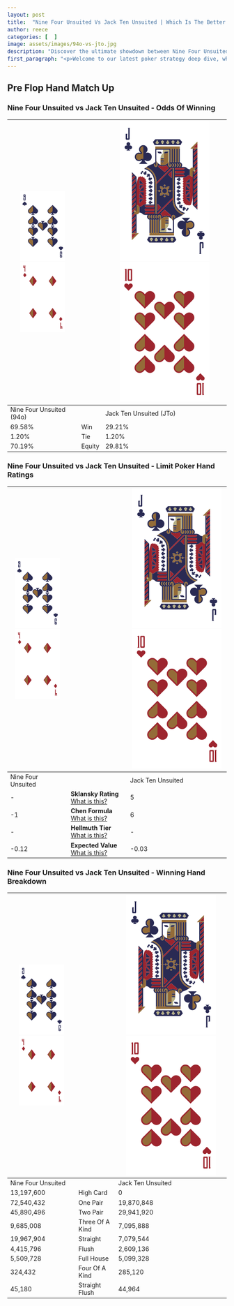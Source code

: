 ```yaml
---
layout: post
title:  "Nine Four Unsuited Vs Jack Ten Unsuited | Which Is The Better Hand In Poker? A Complete Guide"
author: reece
categories: [  ]
image: assets/images/94o-vs-jto.jpg
description: "Discover the ultimate showdown between Nine Four Unsuited and Jack Ten Unsuited in poker! Uncover the odds, strategies, and scenarios where one hand triumphs over the other. Get ready to up your poker game with this thrilling analysis."
first_paragraph: "<p>Welcome to our latest poker strategy deep dive, where we're pitting two distinct hands against each other in a high-stakes showdown: Nine Four Unsuited vs Jack Ten Unsuited.</p><p>In the dynamic world of poker, every decision counts, and knowing which hand holds the upper hand is key to your success at the table.</p><p>In this article, we'll dissect these two hands, explore the scenarios where one dominates the other, and equip you with the knowledge to make strategic choices that can tip the odds in your favor.</p><p>Get ready to unravel the intriguing dynamics of these poker hands and elevate your game to new heights.</p>"
---
```




[comment]: # (sp0)

## Pre Flop Hand Match Up

<div class="table hand-ratings" markdown="1"> 



### Nine Four Unsuited vs Jack Ten Unsuited - Odds Of Winning


    
| ![image info](assets/images/hand1/9.png) ![image info](assets/images/hand1/4o.png) |  | ![image info](assets/images/hand2/J.png) ![image info](assets/images/hand2/To.png) |
| -------- | -------- | -------- |
| Nine Four Unsuited (94o) |  | Jack Ten Unsuited (JTo) |
| 69.58% | Win | 29.21% |
| 1.20% | Tie | 1.20% |
| 70.19% | Equity | 29.81% |




[comment]: # (sp1)



### Nine Four Unsuited vs Jack Ten Unsuited - Limit Poker Hand Ratings


    
| ![image info](assets/images/hand1/9.png) ![image info](assets/images/hand1/4o.png) |  | ![image info](assets/images/hand2/J.png) ![image info](assets/images/hand2/To.png) |
| -------- | -------- | -------- |
| Nine Four Unsuited |  | Jack Ten Unsuited |
| - | **Sklansky Rating** [What is this?](/sklansky-rating-explained) | 5 |
| -1 | **Chen Formula** [What is this?](/chen-formula-explained) | 6 |
| - | **Hellmuth Tier** [What is this?](/Hellmuth-tier-explained) | - |
| -0.12 | **Expected Value** [What is this?](/expected-value-explained) | -0.03 |




[comment]: # (sp2)



### Nine Four Unsuited vs Jack Ten Unsuited - Winning Hand Breakdown


    
| ![image info](assets/images/hand1/9.png) ![image info](assets/images/hand1/4o.png) |  | ![image info](assets/images/hand2/J.png) ![image info](assets/images/hand2/To.png) |
| -------- | -------- | -------- |
| Nine Four Unsuited |  | Jack Ten Unsuited |
| 13,197,600 | High Card | 0 |
| 72,540,432 | One Pair | 19,870,848 |
| 45,890,496 | Two Pair | 29,941,920 |
| 9,685,008 | Three Of A Kind | 7,095,888 |
| 19,967,904 | Straight | 7,079,544 |
| 4,415,796 | Flush | 2,609,136 |
| 5,509,728 | Full House | 5,099,328 |
| 324,432 | Four Of A Kind | 285,120 |
| 45,180 | Straight Flush | 44,964 |




[comment]: # (sp3)



</div>

[comment]: # (sp4)



[comment]: # (sp5)

